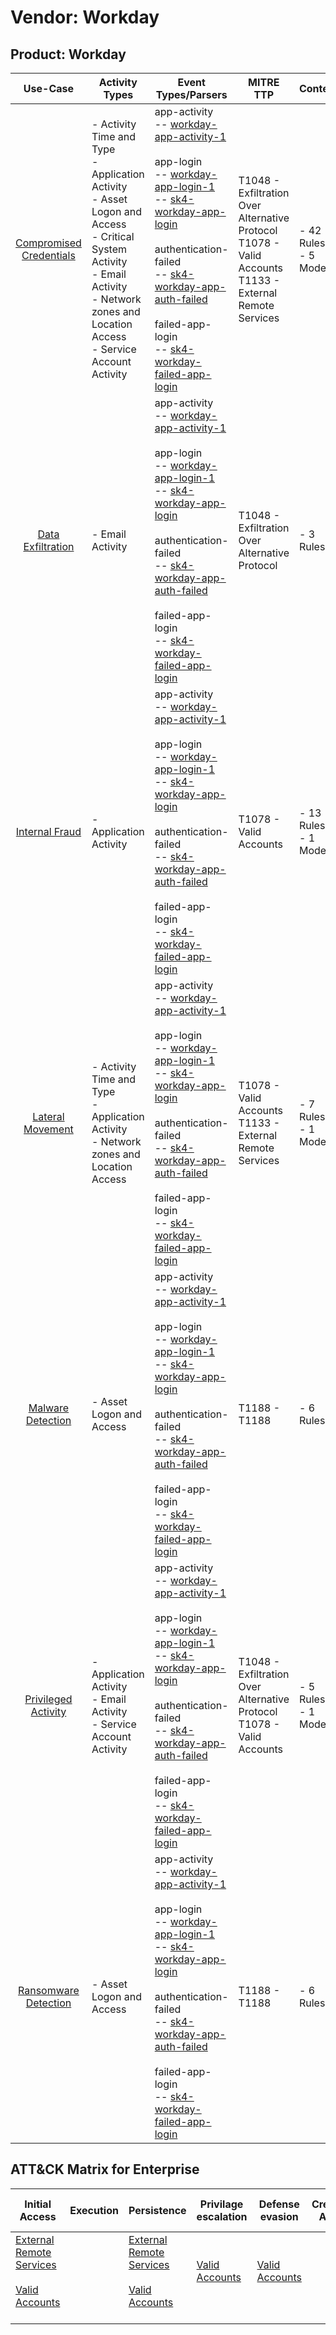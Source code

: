 Vendor: Workday
===============
Product: Workday
----------------
|                                 Use-Case                                  | Activity Types                                                                                                                                                                                         | Event Types/Parsers                                                                                                                                                                                                                                                                                                                                                                                                                                                                                                                          | MITRE TTP                                                                                                        | Content                    |
|:-------------------------------------------------------------------------:| ------------------------------------------------------------------------------------------------------------------------------------------------------------------------------------------------------ | -------------------------------------------------------------------------------------------------------------------------------------------------------------------------------------------------------------------------------------------------------------------------------------------------------------------------------------------------------------------------------------------------------------------------------------------------------------------------------------------------------------------------------------------- | ---------------------------------------------------------------------------------------------------------------- | -------------------------- |
| [Compromised Credentials](../UseCases/usecase_compromised_credentials.md) | - Activity Time  and Type<br>- Application Activity<br>- Asset Logon and Access<br>- Critical System Activity<br>- Email Activity<br>- Network zones and Location Access<br>- Service Account Activity |  app-activity<br> -- [workday-app-activity-1](../Parsers/parserContent_workday-app-activity-1.md)<br><br> app-login<br> -- [workday-app-login-1](../Parsers/parserContent_workday-app-login-1.md)<br> -- [sk4-workday-app-login](../Parsers/parserContent_sk4-workday-app-login.md)<br><br> authentication-failed<br> -- [sk4-workday-app-auth-failed](../Parsers/parserContent_sk4-workday-app-auth-failed.md)<br><br> failed-app-login<br> -- [sk4-workday-failed-app-login](../Parsers/parserContent_sk4-workday-failed-app-login.md)<br> | T1048 - Exfiltration Over Alternative Protocol<br>T1078 - Valid Accounts<br>T1133 - External Remote Services<br> |  - 42 Rules<br> - 5 Models |
|       [Data Exfiltration](../UseCases/usecase_data_exfiltration.md)       | - Email Activity                                                                                                                                                                                       |  app-activity<br> -- [workday-app-activity-1](../Parsers/parserContent_workday-app-activity-1.md)<br><br> app-login<br> -- [workday-app-login-1](../Parsers/parserContent_workday-app-login-1.md)<br> -- [sk4-workday-app-login](../Parsers/parserContent_sk4-workday-app-login.md)<br><br> authentication-failed<br> -- [sk4-workday-app-auth-failed](../Parsers/parserContent_sk4-workday-app-auth-failed.md)<br><br> failed-app-login<br> -- [sk4-workday-failed-app-login](../Parsers/parserContent_sk4-workday-failed-app-login.md)<br> | T1048 - Exfiltration Over Alternative Protocol<br>                                                               |  - 3 Rules<br>             |
|          [Internal Fraud](../UseCases/usecase_internal_fraud.md)          | - Application Activity                                                                                                                                                                                 |  app-activity<br> -- [workday-app-activity-1](../Parsers/parserContent_workday-app-activity-1.md)<br><br> app-login<br> -- [workday-app-login-1](../Parsers/parserContent_workday-app-login-1.md)<br> -- [sk4-workday-app-login](../Parsers/parserContent_sk4-workday-app-login.md)<br><br> authentication-failed<br> -- [sk4-workday-app-auth-failed](../Parsers/parserContent_sk4-workday-app-auth-failed.md)<br><br> failed-app-login<br> -- [sk4-workday-failed-app-login](../Parsers/parserContent_sk4-workday-failed-app-login.md)<br> | T1078 - Valid Accounts<br>                                                                                       |  - 13 Rules<br> - 1 Models |
|        [Lateral Movement](../UseCases/usecase_lateral_movement.md)        | - Activity Time  and Type<br>- Application Activity<br>- Network zones and Location Access                                                                                                             |  app-activity<br> -- [workday-app-activity-1](../Parsers/parserContent_workday-app-activity-1.md)<br><br> app-login<br> -- [workday-app-login-1](../Parsers/parserContent_workday-app-login-1.md)<br> -- [sk4-workday-app-login](../Parsers/parserContent_sk4-workday-app-login.md)<br><br> authentication-failed<br> -- [sk4-workday-app-auth-failed](../Parsers/parserContent_sk4-workday-app-auth-failed.md)<br><br> failed-app-login<br> -- [sk4-workday-failed-app-login](../Parsers/parserContent_sk4-workday-failed-app-login.md)<br> | T1078 - Valid Accounts<br>T1133 - External Remote Services<br>                                                   |  - 7 Rules<br> - 1 Models  |
|       [Malware Detection](../UseCases/usecase_malware_detection.md)       | - Asset Logon and Access                                                                                                                                                                               |  app-activity<br> -- [workday-app-activity-1](../Parsers/parserContent_workday-app-activity-1.md)<br><br> app-login<br> -- [workday-app-login-1](../Parsers/parserContent_workday-app-login-1.md)<br> -- [sk4-workday-app-login](../Parsers/parserContent_sk4-workday-app-login.md)<br><br> authentication-failed<br> -- [sk4-workday-app-auth-failed](../Parsers/parserContent_sk4-workday-app-auth-failed.md)<br><br> failed-app-login<br> -- [sk4-workday-failed-app-login](../Parsers/parserContent_sk4-workday-failed-app-login.md)<br> | T1188 - T1188<br>                                                                                                |  - 6 Rules<br>             |
|     [Privileged Activity](../UseCases/usecase_privileged_activity.md)     | - Application Activity<br>- Email Activity<br>- Service Account Activity                                                                                                                               |  app-activity<br> -- [workday-app-activity-1](../Parsers/parserContent_workday-app-activity-1.md)<br><br> app-login<br> -- [workday-app-login-1](../Parsers/parserContent_workday-app-login-1.md)<br> -- [sk4-workday-app-login](../Parsers/parserContent_sk4-workday-app-login.md)<br><br> authentication-failed<br> -- [sk4-workday-app-auth-failed](../Parsers/parserContent_sk4-workday-app-auth-failed.md)<br><br> failed-app-login<br> -- [sk4-workday-failed-app-login](../Parsers/parserContent_sk4-workday-failed-app-login.md)<br> | T1048 - Exfiltration Over Alternative Protocol<br>T1078 - Valid Accounts<br>                                     |  - 5 Rules<br> - 1 Models  |
|    [Ransomware Detection](../UseCases/usecase_ransomware_detection.md)    | - Asset Logon and Access                                                                                                                                                                               |  app-activity<br> -- [workday-app-activity-1](../Parsers/parserContent_workday-app-activity-1.md)<br><br> app-login<br> -- [workday-app-login-1](../Parsers/parserContent_workday-app-login-1.md)<br> -- [sk4-workday-app-login](../Parsers/parserContent_sk4-workday-app-login.md)<br><br> authentication-failed<br> -- [sk4-workday-app-auth-failed](../Parsers/parserContent_sk4-workday-app-auth-failed.md)<br><br> failed-app-login<br> -- [sk4-workday-failed-app-login](../Parsers/parserContent_sk4-workday-failed-app-login.md)<br> | T1188 - T1188<br>                                                                                                |  - 6 Rules<br>             |

ATT&CK Matrix for Enterprise
----------------------------
| Initial Access                                                                                                                                   | Execution | Persistence                                                                                                                                      | Privilage escalation                                                | Defense evasion                                                     | Credential Access | Discovery | Lateral Movement | Collection | Command and Control | Exfiltration                                                                                | Impact |
| ------------------------------------------------------------------------------------------------------------------------------------------------ | --------- | ------------------------------------------------------------------------------------------------------------------------------------------------ | ------------------------------------------------------------------- | ------------------------------------------------------------------- | ----------------- | --------- | ---------------- | ---------- | ------------------- | ------------------------------------------------------------------------------------------- | ------ |
| [External Remote Services](https://attack.mitre.org/techniques/T1133)<br><br>[Valid Accounts](https://attack.mitre.org/techniques/T1078)<br><br> |           | [External Remote Services](https://attack.mitre.org/techniques/T1133)<br><br>[Valid Accounts](https://attack.mitre.org/techniques/T1078)<br><br> | [Valid Accounts](https://attack.mitre.org/techniques/T1078)<br><br> | [Valid Accounts](https://attack.mitre.org/techniques/T1078)<br><br> |                   |           |                  |            |                     | [Exfiltration Over Alternative Protocol](https://attack.mitre.org/techniques/T1048)<br><br> |        |